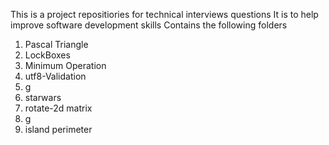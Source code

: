 This is a project repositiories for technical interviews questions
It is to help improve software development skills
Contains the following folders
1. Pascal Triangle
2. LockBoxes
3. Minimum Operation
4. utf8-Validation
5. g
6. starwars
7. rotate-2d matrix
8. g
9. island perimeter